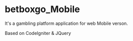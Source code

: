 # betboxgo_Mobile
It's a gambling platform application for web Mobile verson.

Based on CodeIgniter & JQuery
